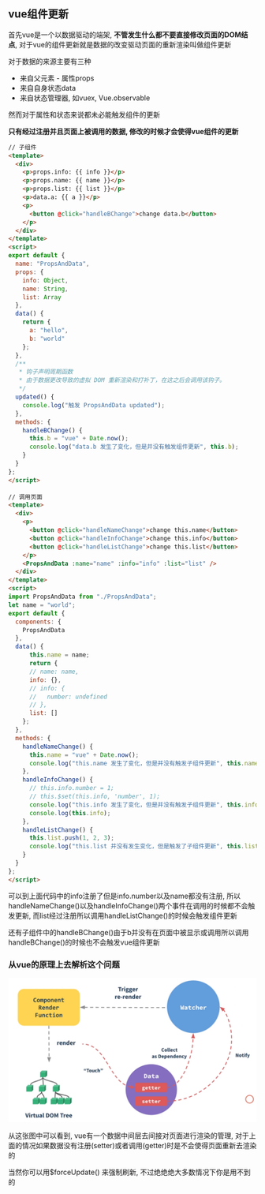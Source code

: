 ## vue组件更新

首先vue是一个以数据驱动的端架, **不管发生什么都不要直接修改页面的DOM结点**, 对于vue的组件更新就是数据的改变驱动页面的重新渲染叫做组件更新

对于数据的来源主要有三种

- 来自父元素 - 属性props
- 来自自身状态data
- 来自状态管理器, 如vuex, Vue.observable

然而对于属性和状态来说都未必能触发组件的更新

**只有经过注册并且页面上被调用的数据, 修改的时候才会使得vue组件的更新**

```html
// 子组件
<template>
  <div>
    <p>props.info: {{ info }}</p>
    <p>props.name: {{ name }}</p>
    <p>props.list: {{ list }}</p>
    <p>data.a: {{ a }}</p>
    <p>
      <button @click="handleBChange">change data.b</button>
    </p>
  </div>
</template>
<script>
export default {
  name: "PropsAndData",
  props: {
    info: Object,
    name: String,
    list: Array
  },
  data() {
    return {
      a: "hello",
      b: "world"
    };
  },
  /**
   * 钩子声明周期函数
   * 由于数据更改导致的虚拟 DOM 重新渲染和打补丁，在这之后会调用该钩子。
   */
  updated() {
    console.log("触发 PropsAndData updated");
  },
  methods: {
    handleBChange() {
      this.b = "vue" + Date.now();
      console.log("data.b 发生了变化，但是并没有触发组件更新", this.b);
    }
  }
};
</script>

// 调用页面
<template>
  <div>
    <p>
      <button @click="handleNameChange">change this.name</button>
      <button @click="handleInfoChange">change this.info</button>
      <button @click="handleListChange">change this.list</button>
    </p>
    <PropsAndData :name="name" :info="info" :list="list" />
  </div>
</template>
<script>
import PropsAndData from "./PropsAndData";
let name = "world";
export default {
  components: {
    PropsAndData
  },
  data() {
      this.name = name;
      return {
      // name: name,
      info: {},
      // info: {
      //   number: undefined
      // },
      list: []
    };
  },
  methods: {
    handleNameChange() {
      this.name = "vue" + Date.now();
      console.log("this.name 发生了变化，但是并没有触发子组件更新", this.name);
    },
    handleInfoChange() {
      // this.info.number = 1;
      // this.$set(this.info, 'number', 1);
      console.log("this.info 发生了变化，但是并没有触发子组件更新", this.info);
      console.log(this.info);
    },
    handleListChange() {
      this.list.push(1, 2, 3);
      console.log("this.list 并没有发生变化，但是触发了子组件更新", this.list);
    }
  }
};
</script>

```

可以到上面代码中的info注册了但是info.number以及name都没有注册, 所以handleNameChange()以及handleInfoChange()两个事件在调用的时候都不会触发更新, 而list经过注册所以调用handleListChange()的时候会触发组件更新

还有子组件中的handleBChange()由于b并没有在页面中被显示或调用所以调用handleBChange()的时候也不会触发vue组件更新



### 从vue的原理上去解析这个问题

![1569211257695](./组件更新.png)

从这张图中可以看到, vue有一个数据中间层去间接对页面进行渲染的管理, 对于上面的情况如果数据没有注册(setter)或者调用(getter)时是不会使得页面重新去渲染的

当然你可以用$forceUpdate() 来强制刷新, 不过绝绝绝大多数情况下你是用不到的